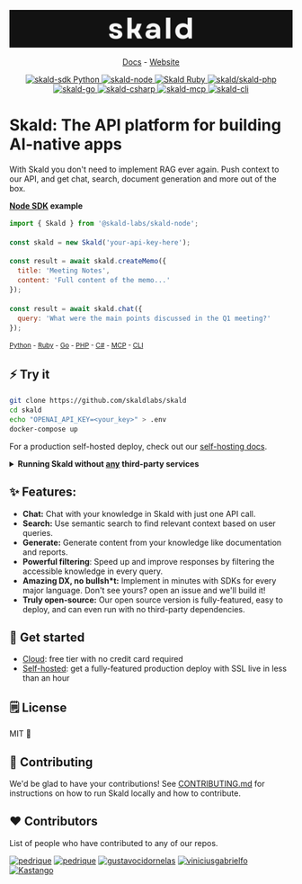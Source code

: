 ![Skald banner](./readme-assets/skald-banner.png)

<p align="center">
  <a href="https://docs.useskald.com/">Docs</a> - <a href="https://useskald.com">Website</a> 
</p>

<p align="center">
    <a href="https://pypi.org/project/skald-sdk/">
        <img src="https://img.shields.io/badge/pypi-v.0.1.0-blue" alt="skald-sdk Python">
    </a>
    <a href="https://www.npmjs.com/package/@skald-labs/skald-node">
        <img src="https://img.shields.io/badge/npm-v.0.1.3-blue" alt="skald-node">
    </a>
    <a href="https://rubygems.org/gems/skald">
        <img src="https://img.shields.io/badge/gem-v.0.1.0-blue" alt="Skald Ruby">
    </a>
    <a href="https://packagist.org/packages/skald/skald-php">
        <img src="https://img.shields.io/badge/composer-v.1.0.2-blue" alt="skald/skald-php">
    </a>
    <a href="https://github.com/skaldlabs/skald-go">
        <img src="https://img.shields.io/badge/go-v.0.1.0-blue" alt="skald-go">
    </a>
    <a href="https://github.com/skaldlabs/skald-csharp">
        <img src="https://img.shields.io/badge/csharp-v.0.1.0-blue" alt="skald-csharp">
    </a>
    <a href="https://github.com/skaldlabs/skald-mcp">
        <img src="https://img.shields.io/badge/mcp-v.0.1.0-blue" alt="skald-mcp">
    </a>
    <a href="https://www.npmjs.com/package/@skald-labs/cli">
        <img src="https://img.shields.io/badge/cli-v.0.1.3-blue" alt="skald-cli">
    </a>
</p>

# Skald: The API platform for building AI-native apps

With Skald you don't need to implement RAG ever again. Push context to our API, and get chat, search, document generation and more out of the box.

**[Node SDK](https://github.com/skaldlabs/skald-node) example**

```js
import { Skald } from '@skald-labs/skald-node';

const skald = new Skald('your-api-key-here');

const result = await skald.createMemo({
  title: 'Meeting Notes',
  content: 'Full content of the memo...'
});

const result = await skald.chat({
  query: 'What were the main points discussed in the Q1 meeting?'
});
```

<small>[Python](https://docs.useskald.com/docs/sdks/python#usage) - [Ruby](https://docs.useskald.com/docs/sdks/ruby#usage) - [Go](https://docs.useskald.com/docs/sdks/go#usage) - [PHP](https://docs.useskald.com/docs/sdks/php#quick-start) - [C#](https://github.com/skaldlabs/skald-csharp) - [MCP](https://docs.useskald.com/docs/sdks/mcp) - [CLI](https://docs.useskald.com/docs/sdks/cli)</small>

## ⚡ Try it

```sh
git clone https://github.com/skaldlabs/skald
cd skald
echo "OPENAI_API_KEY=<your_key>" > .env
docker-compose up
```

For a production self-hosted deploy, check out our [self-hosting docs](https://docs.useskald.com/docs/self-host/intro).

<details>
<summary>
<b>Running Skald without <u>any</u> third-party services</b>
</summary>
<br>

You can deploy Skald without **any** third-party dependencies (including OpenAI), but that will require hosting your own LLM inference server and using a local embeddings service (we've provided one for you in the `local-embedding` docker compose profile). This is advanced usage and is classed as experimental, check out our [docs](https://docs.useskald.com) for more details.

</details>

## ✨ Features:

* **Chat:** Chat with your knowledge in Skald with just one API call.
* **Search:** Use semantic search to find relevant context based on user queries.
* **Generate:** Generate content from your knowledge like documentation and reports.
* **Powerful filtering**: Speed up and improve responses by filtering the accessible knowledge in every query.
* **Amazing DX, no bullsh*t:** Implement in minutes with SDKs for every major language. Don't see yours? open an issue and we'll build it!
* **Truly open-source:** Our open source version is fully-featured, easy to deploy, and can even run with no third-party dependencies.

## 🚀 Get started

* [Cloud](https://useskald.com): free tier with no credit card required
* [Self-hosted](https://docs.useskald.com/docs/self-host/intro): get a fully-featured production deploy with SSL live in less than an hour

## 🗒️ License

MIT 🤸

## 🤝 Contributing

We'd be glad to have your contributions! See [CONTRIBUTING.md](/CONTRIBUTING.md) for instructions on how to run Skald locally and how to contribute.

## ❤️ Contributors

List of people who have contributed to any of our repos.

<p>
    <a href="https://github.com/yakkomajuri"><img src="https://github.com/yakkomajuri.png" width="60px" alt="pedrique"/></a>
    <a href="https://github.com/pedrique"><img src="https://github.com/pedrique.png" width="60px" alt="pedrique"/></a>
    <a href="https://github.com/gustavocidornelas"><img src="https://github.com/gustavocidornelas.png" width="60px" alt="gustavocidornelas"/></a>
    <a href="https://github.com/viniciusgabrielfo"><img src="https://github.com/viniciusgabrielfo.png" width="60px" alt="viniciusgabrielfo"/></a> 
    <a href="https://github.com/Kastango"><img src="https://github.com/Kastango.png" width="60px" alt="Kastango"/></a> 
</p>
